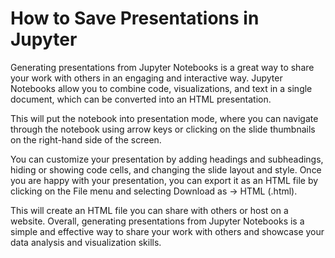 # How to Save Presentations in Jupyter 

Generating presentations from Jupyter Notebooks is a great way to share your work with others in an engaging and interactive way. Jupyter Notebooks allow you to combine code, visualizations, and text in a single document, which can be converted into an HTML presentation.

This will put the notebook into presentation mode, where you can navigate through the notebook using arrow keys or clicking on the slide thumbnails on the right-hand side of the screen.

You can customize your presentation by adding headings and subheadings, hiding or showing code cells, and changing the slide layout and style. Once you are happy with your presentation, you can export it as an HTML file by clicking on the File menu and selecting Download as -> HTML (.html). 

This will create an HTML file you can share with others or host on a website. Overall, generating presentations from Jupyter Notebooks is a simple and effective way to share your work with others and showcase your data analysis and visualization skills.